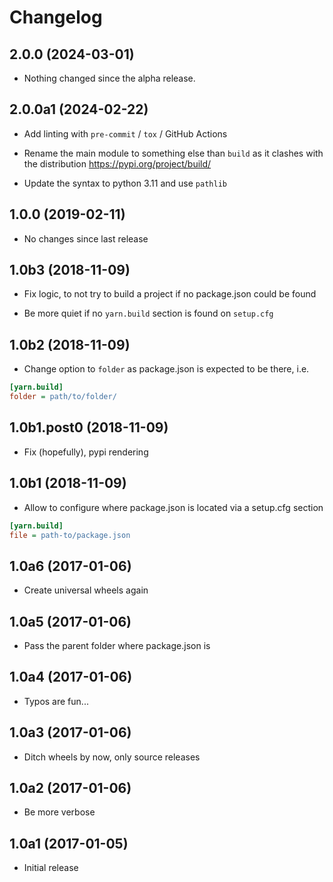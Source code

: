 # Changelog

## 2.0.0 (2024-03-01)

- Nothing changed since the alpha release.

## 2.0.0a1 (2024-02-22)

- Add linting with `pre-commit` / `tox` / GitHub Actions

- Rename the main module to something else than `build` as it clashes with the distribution https://pypi.org/project/build/

- Update the syntax to python 3.11 and use `pathlib`

## 1.0.0 (2019-02-11)

- No changes since last release

## 1.0b3 (2018-11-09)

- Fix logic, to not try to build a project if no package.json could be found

- Be more quiet if no `yarn.build` section is found on `setup.cfg`

## 1.0b2 (2018-11-09)

- Change option to `folder` as package.json is expected to be there, i.e.

```ini
[yarn.build]
folder = path/to/folder/
```

## 1.0b1.post0 (2018-11-09)

- Fix (hopefully), pypi rendering

## 1.0b1 (2018-11-09)

- Allow to configure where package.json is located via a setup.cfg section

```ini
[yarn.build]
file = path-to/package.json
```

## 1.0a6 (2017-01-06)

- Create universal wheels again

## 1.0a5 (2017-01-06)

- Pass the parent folder where package.json is

## 1.0a4 (2017-01-06)

- Typos are fun...

## 1.0a3 (2017-01-06)

- Ditch wheels by now, only source releases

## 1.0a2 (2017-01-06)

- Be more verbose

## 1.0a1 (2017-01-05)

- Initial release
